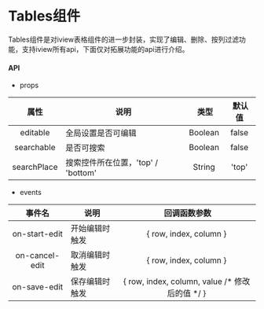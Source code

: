 # Tables组件

Tables组件是对iview表格组件的进一步封装，实现了编辑、删除、按列过滤功能，支持iview所有api，下面仅对拓展功能的api进行介绍。

#### API

- props

属性  |  说明  |  类型  |  默认值
:-------: | -------  |  :-------:  |  :-------:
editable | 全局设置是否可编辑 | Boolean | false
searchable | 是否可搜索 | Boolean | false
searchPlace | 搜索控件所在位置，'top' / 'bottom' | String | 'top'

- events

事件名  |  说明  |  回调函数参数
:-------: | -------  |  :-------:
on-start-edit | 开始编辑时触发 | { row, index, column }
on-cancel-edit | 取消编辑时触发 | { row, index, column }
on-save-edit | 保存编辑时触发 | { row, index, column, value /* 修改后的值 */ }

